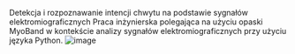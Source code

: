 Detekcja i rozpoznawanie intencji chwytu na podstawie sygnałów elektromiograficznych
Praca inżynierska polegająca na użyciu opaski MyoBand w kontekście analizy sygnałów elektromiograficznych przy użyciu języka Python. 
![image](https://github.com/user-attachments/assets/662f3a1a-e83b-4044-aaf0-77711fc5e4c5)
